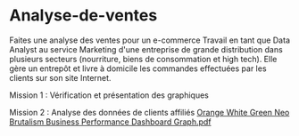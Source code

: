 # Analyse-de-ventes
Faites une analyse des ventes pour un e-commerce
Travail en tant que Data Analyst au service Marketing d'une entreprise de grande distribution dans plusieurs secteurs (nourriture, biens de consommation 
et high tech). 
Elle gère un entrepôt et livre à domicile les commandes effectuées par les clients sur son site Internet.

Mission 1 : Vérification et présentation des graphiques

Mission 2 : Analyse des données de clients affiliés
[Orange White Green Neo Brutalism Business Performance Dashboard Graph.pdf](https://github.com/sarah140789/Analyse-de-ventes/files/14358043/Orange.White.Green.Neo.Brutalism.Business.Performance.Dashboard.Graph.pdf)
